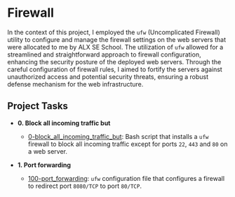# Firewall

In the context of this project, I employed the `ufw` (Uncomplicated Firewall) utility
to configure and manage the firewall settings on the web servers that were allocated
to me by ALX SE School. The utilization of `ufw` allowed for a streamlined and straightforward
approach to firewall configuration, enhancing the security posture of the deployed web servers.
Through the careful configuration of firewall rules, I aimed to fortify the servers against
unauthorized access and potential security threats, ensuring a robust defense mechanism for
the web infrastructure.

## Project Tasks

* **0. Block all incoming traffic but**
  * [0-block_all_incoming_traffic_but](.0-block_all_incoming_traffic_but): Bash
  script that installs a `ufw` firewall to block all incoming traffic except for
  ports `22`, `443` and `80` on a web server.

* **1. Port forwarding**
  * [100-port_forwarding](./100-port_forwarding): `ufw` configuration file that
  configures a firewall to redirect port `8080/TCP` to port `80/TCP`.
